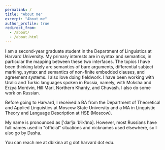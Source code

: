 ```yaml
---
permalink: /
title: "About me"
excerpt: "About me"
author_profile: true
redirect_from:
  - /about/
  - /about.html
---
```

I am a second-year graduate student in the Department of Linguistics at Harvard University. My primary interests are in syntax and semantics, in particular the mapping between these two interfaces. The topics I have been thinking lately are semantics of bare arguments, differential subject marking, syntax and semantics of non-finite embedded clauses, and agreement systems. I also love doing fieldwork. I have been working with Uralic and Turkic languages spoken in Russia, namely, with Moksha and Erzya Mordvin, Hill Mari, Northern Khanty, and Chuvash. I also do some work on Russian.

Before going to Harvard, I received a BA from the Department of Theoretical and Applied Linguistics at Moscow State University and a MA in Linguistic Theory and Language Description at HSE (Moscow).

My name is pronounced as ['darʲjə 'bʲikʲɪnə]. However, most Russians have full names used in "official" situations and nicknames used elsewhere, so I also go by Dasha.

You can reach me at dbikina at g dot harvard dot edu.

